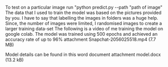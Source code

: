 To test on a particular image run "python predict.py --path "path of image"
The data that I used to train the model was based on the pictures provided by you. I have to say that labelling the images in folders was a huge help. Since, the number of images were limited, I randomised images to create a larger training data-set
The following is a video of me training the model on google colab. The model was trained using 500 epochs and achieved an accuracy rate of up to 96%
attachment Snapchat-2056025518.mp4 (7.7 MB)

Model details can be found in this word document
attachment model.docx (13.2 kB)